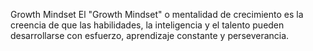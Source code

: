 Growth Mindset
El "Growth Mindset" o mentalidad de crecimiento es la creencia de que las habilidades, la inteligencia y el talento pueden desarrollarse con esfuerzo, aprendizaje constante y perseverancia. 
